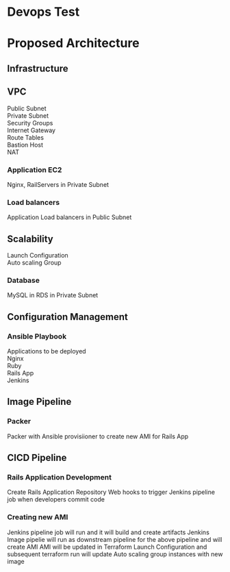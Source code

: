 # Devops Test

# Proposed Architecture
## Infrastructure  
## VPC
Public Subnet  
Private Subnet  
Security Groups  
Internet Gateway  
Route Tables  
Bastion Host  
NAT  

### Application EC2  
Nginx, RailServers in Private Subnet  

### Load balancers  
Application Load balancers in Public Subnet  

## Scalability
Launch Configuration  
Auto scaling Group  

### Database  
MySQL in RDS in Private Subnet

## Configuration Management
### Ansible Playbook
Applications to be deployed  
Nginx  
Ruby  
Rails App  
Jenkins  

## Image Pipeline
### Packer  
Packer with Ansible provisiioner to create new AMI for Rails App  

## CICD Pipeline  
### Rails Application Development
Create Rails Application Repository
Web hooks to trigger Jenkins pipeline job when developers commit code

### Creating new AMI
Jenkins pipeline job will run and it will build and create artifacts
Jenkins Image pipelie will run as downstream pipeline for the above pipeline and will create AMI
AMI will be updated in Terraform Launch Configuration and subsequent terraform run will update Auto scaling group instances with new image








